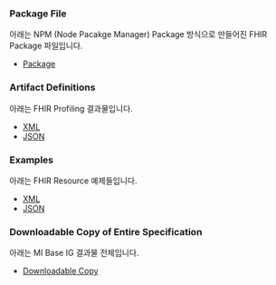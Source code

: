 ### Package File

아래는 NPM (Node Pacakge Manager) Package 방식으로 만들어진 FHIR Package 파일입니다.

- [Package](package.tgz)

### Artifact Definitions

아래는 FHIR Profiling 결과물입니다.

- [XML](definitions.xml.zip)
- [JSON](definitions.json.zip)

### Examples

아래는 FHIR Resource 예제들입니다.

- [XML](examples.xml.zip)
- [JSON](examples.json.zip)

### Downloadable Copy of Entire Specification

아래는 MI Base IG 결과물 전체입니다.

- [Downloadable Copy](full-ig.zip)
